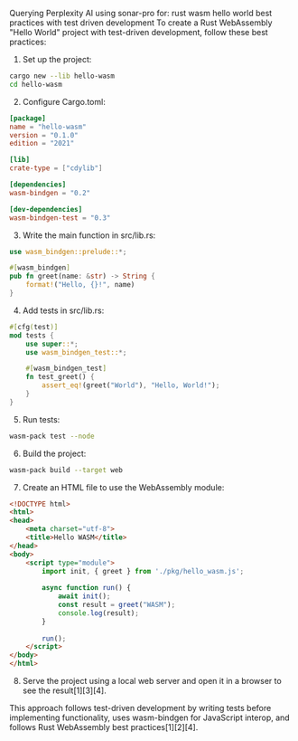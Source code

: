Querying Perplexity AI using sonar-pro for: rust wasm hello world best practices with test driven development
To create a Rust WebAssembly "Hello World" project with test-driven development, follow these best practices:

1. Set up the project:

```bash
cargo new --lib hello-wasm
cd hello-wasm
```

2. Configure Cargo.toml:

```toml
[package]
name = "hello-wasm"
version = "0.1.0"
edition = "2021"

[lib]
crate-type = ["cdylib"]

[dependencies]
wasm-bindgen = "0.2"

[dev-dependencies]
wasm-bindgen-test = "0.3"
```

3. Write the main function in src/lib.rs:

```rust
use wasm_bindgen::prelude::*;

#[wasm_bindgen]
pub fn greet(name: &str) -> String {
    format!("Hello, {}!", name)
}
```

4. Add tests in src/lib.rs:

```rust
#[cfg(test)]
mod tests {
    use super::*;
    use wasm_bindgen_test::*;

    #[wasm_bindgen_test]
    fn test_greet() {
        assert_eq!(greet("World"), "Hello, World!");
    }
}
```

5. Run tests:

```bash
wasm-pack test --node
```

6. Build the project:

```bash
wasm-pack build --target web
```

7. Create an HTML file to use the WebAssembly module:

```html
<!DOCTYPE html>
<html>
<head>
    <meta charset="utf-8">
    <title>Hello WASM</title>
</head>
<body>
    <script type="module">
        import init, { greet } from './pkg/hello_wasm.js';
        
        async function run() {
            await init();
            const result = greet("WASM");
            console.log(result);
        }
        
        run();
    </script>
</body>
</html>
```

8. Serve the project using a local web server and open it in a browser to see the result[1][3][4].

This approach follows test-driven development by writing tests before implementing functionality, uses wasm-bindgen for JavaScript interop, and follows Rust WebAssembly best practices[1][2][4].